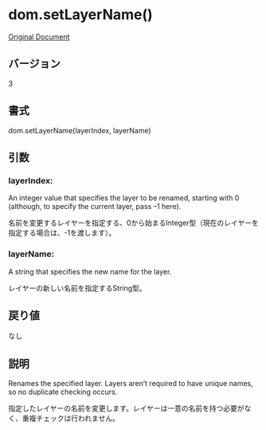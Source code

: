 # dom.setLayerName()

[Original Document](http://help.adobe.com/en_US/fireworks/cs/extend/WS5b3ccc516d4fbf351e63e3d1183c94856c-79b6.html)

## バージョン

3

## 書式

dom.setLayerName(layerIndex, layerName)

## 引数

### layerIndex:

An integer value that specifies the layer to be renamed, starting with 0 (although, to specify the current layer, pass –1 here).

名前を変更するレイヤーを指定する、0から始まるInteger型（現在のレイヤーを指定する場合は、-1を渡します）。

### layerName:

A string that specifies the new name for the layer.

レイヤーの新しい名前を指定するString型。

## 戻り値

なし

## 説明

Renames the specified layer. Layers aren’t required to have unique names, so no duplicate checking occurs.

指定したレイヤーの名前を変更します。レイヤーは一意の名前を持つ必要がなく、重複チェックは行われません。